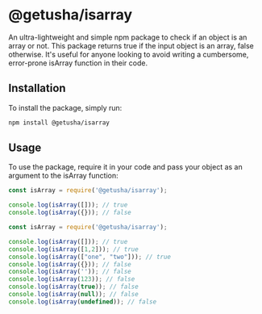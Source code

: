 # @getusha/isarray

An ultra-lightweight and simple npm package to check if an object is an array or not. This package returns true if the input object is an array, false otherwise. It's useful for anyone looking to avoid writing a cumbersome, error-prone isArray function in their code.

## Installation

To install the package, simply run:

```bash
npm install @getusha/isarray
```

## Usage
To use the package, require it in your code and pass your object as an argument to the isArray function:

```js
const isArray = require('@getusha/isarray');

console.log(isArray([])); // true
console.log(isArray({})); // false
```

```js
const isArray = require('@getusha/isarray');

console.log(isArray([])); // true
console.log(isArray([1,2])); // true
console.log(isArray(["one", "two"])); // true
console.log(isArray({})); // false
console.log(isArray('')); // false
console.log(isArray(123)); // false
console.log(isArray(true)); // false
console.log(isArray(null)); // false
console.log(isArray(undefined)); // false
```
